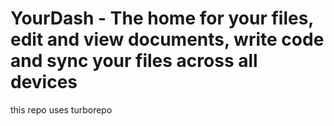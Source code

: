 # YourDash - The home for your files, edit and view documents, write code and sync your files across all devices

this repo uses turborepo
